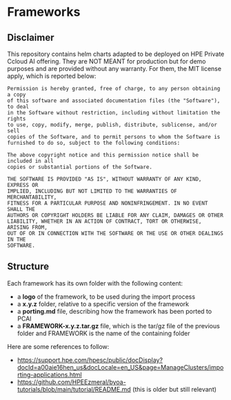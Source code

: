 # Frameworks

## Disclaimer

This repository contains helm charts adapted to be deployed on HPE Private Ccloud AI offering. They are NOT MEANT for production but for demo purposes and are provided without any warranty. For them, the MIT license apply, which is reported below:
```
Permission is hereby granted, free of charge, to any person obtaining a copy
of this software and associated documentation files (the "Software"), to deal
in the Software without restriction, including without limitation the rights
to use, copy, modify, merge, publish, distribute, sublicense, and/or sell
copies of the Software, and to permit persons to whom the Software is
furnished to do so, subject to the following conditions:

The above copyright notice and this permission notice shall be included in all
copies or substantial portions of the Software.

THE SOFTWARE IS PROVIDED "AS IS", WITHOUT WARRANTY OF ANY KIND, EXPRESS OR
IMPLIED, INCLUDING BUT NOT LIMITED TO THE WARRANTIES OF MERCHANTABILITY,
FITNESS FOR A PARTICULAR PURPOSE AND NONINFRINGEMENT. IN NO EVENT SHALL THE
AUTHORS OR COPYRIGHT HOLDERS BE LIABLE FOR ANY CLAIM, DAMAGES OR OTHER
LIABILITY, WHETHER IN AN ACTION OF CONTRACT, TORT OR OTHERWISE, ARISING FROM,
OUT OF OR IN CONNECTION WITH THE SOFTWARE OR THE USE OR OTHER DEALINGS IN THE
SOFTWARE.
```

## Structure

Each framework has its own folder with the following content:

- a **logo** of the framework, to be used during the import process
- a **x.y.z** folder, relative to a specific version of the framework
- a **porting.md** file, describing how the framework has been ported to PCAI
- a **FRAMEWORK-x.y.z.tar.gz** file, which is the tar/gz file of the previous folder and FRAMEWORK is the name of the containing folder

Here are some references to follow:

- https://support.hpe.com/hpesc/public/docDisplay?docId=a00aie16hen_us&docLocale=en_US&page=ManageClusters/importing-applications.html
- https://github.com/HPEEzmeral/byoa-tutorials/blob/main/tutorial/README.md (this is older but still relevant)
